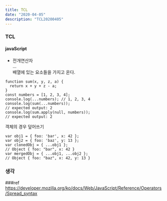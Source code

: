 ```yaml
---
title: TCL
date: "2020-04-05"
description: "TCL20200405"
---
```


### TCL

#### javaScript
- 전개연산자  
...  
배열에 있는 요소들을 가지고 온다.
```
function sum(x, y, z, a) {
  return x + y + z - a;
}
const numbers = [1, 2, 3, 4]; 
console.log(...numbers); // 1, 2, 3, 4
console.log(sum(...numbers));
// expected output: 2
console.log(sum.apply(null, numbers));
// expected output: 2
```
객체의 경우 덮어쓰기
```
var obj1 = { foo: 'bar', x: 42 };
var obj2 = { foo: 'baz', y: 13 };
var clonedObj = { ...obj1 };
// Object { foo: "bar", x: 42 }
var mergedObj = { ...obj1, ...obj2 };
// Object { foo: "baz", x: 42, y: 13 }
```


### 생각

###ref
https://developer.mozilla.org/ko/docs/Web/JavaScript/Reference/Operators/Spread_syntax

